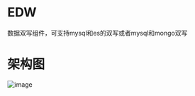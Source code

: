 # EDW
数据双写组件，可支持mysql和es的双写或者mysql和mongo双写
# 架构图
![image](https://www.processon.com/view/link/5cf8c170e4b091a8f239be83)
